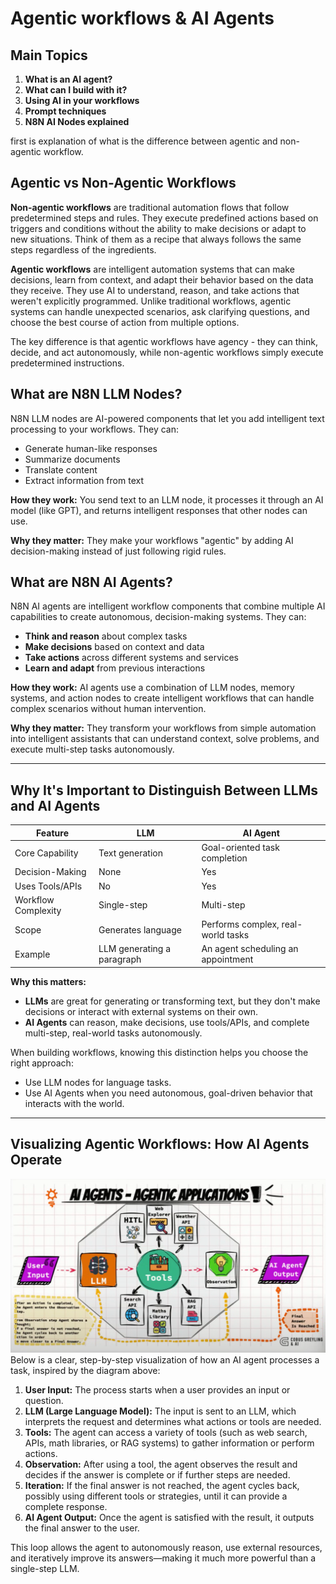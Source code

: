 # Agentic workflows & AI Agents

## Main Topics

1. **What is an AI agent?**
2. **What can I build with it?**
3. **Using AI in your workflows**
4. **Prompt techniques**
5. **N8N AI Nodes explained**

first is explanation of what is the difference between agentic and non-agentic workflow.

## Agentic vs Non-Agentic Workflows

**Non-agentic workflows** are traditional automation flows that follow predetermined steps and rules. They execute predefined actions based on triggers and conditions without the ability to make decisions or adapt to new situations. Think of them as a recipe that always follows the same steps regardless of the ingredients.

**Agentic workflows** are intelligent automation systems that can make decisions, learn from context, and adapt their behavior based on the data they receive. They use AI to understand, reason, and take actions that weren't explicitly programmed. Unlike traditional workflows, agentic systems can handle unexpected scenarios, ask clarifying questions, and choose the best course of action from multiple options.

The key difference is that agentic workflows have agency - they can think, decide, and act autonomously, while non-agentic workflows simply execute predetermined instructions.

## What are N8N LLM Nodes?

N8N LLM nodes are AI-powered components that let you add intelligent text processing to your workflows. They can:

- Generate human-like responses
- Summarize documents
- Translate content
- Extract information from text

**How they work:** You send text to an LLM node, it processes it through an AI model (like GPT), and returns intelligent responses that other nodes can use.

**Why they matter:** They make your workflows "agentic" by adding AI decision-making instead of just following rigid rules.

## What are N8N AI Agents?

N8N AI agents are intelligent workflow components that combine multiple AI capabilities to create autonomous, decision-making systems. They can:

- **Think and reason** about complex tasks
- **Make decisions** based on context and data
- **Take actions** across different systems and services
- **Learn and adapt** from previous interactions

**How they work:** AI agents use a combination of LLM nodes, memory systems, and action nodes to create intelligent workflows that can handle complex scenarios without human intervention.

**Why they matter:** They transform your workflows from simple automation into intelligent assistants that can understand context, solve problems, and execute multi-step tasks autonomously.

---

## Why It's Important to Distinguish Between LLMs and AI Agents

| **Feature**         | **LLM**                    | **AI Agent**                       |
| ------------------- | -------------------------- | ---------------------------------- |
| Core Capability     | Text generation            | Goal-oriented task completion      |
| Decision-Making     | None                       | Yes                                |
| Uses Tools/APIs     | No                         | Yes                                |
| Workflow Complexity | Single-step                | Multi-step                         |
| Scope               | Generates language         | Performs complex, real-world tasks |
| Example             | LLM generating a paragraph | An agent scheduling an appointment |

**Why this matters:**

- **LLMs** are great for generating or transforming text, but they don't make decisions or interact with external systems on their own.
- **AI Agents** can reason, make decisions, use tools/APIs, and complete multi-step, real-world tasks autonomously.

When building workflows, knowing this distinction helps you choose the right approach:

- Use LLM nodes for language tasks.
- Use AI Agents when you need autonomous, goal-driven behavior that interacts with the world.

---

## Visualizing Agentic Workflows: How AI Agents Operate

![Diagram: Agentic Workflow in Action](https://github.com/SimeonTsvetanov/AI-Automation-Lessons/blob/main/sections/section-01/implementations/AI%20AGENTS%20-%20AGENTIC%20APPLICATIONS.png)
Below is a clear, step-by-step visualization of how an AI agent processes a task, inspired by the diagram above:

1. **User Input:** The process starts when a user provides an input or question.
2. **LLM (Large Language Model):** The input is sent to an LLM, which interprets the request and determines what actions or tools are needed.
3. **Tools:** The agent can access a variety of tools (such as web search, APIs, math libraries, or RAG systems) to gather information or perform actions.
4. **Observation:** After using a tool, the agent observes the result and decides if the answer is complete or if further steps are needed.
5. **Iteration:** If the final answer is not reached, the agent cycles back, possibly using different tools or strategies, until it can provide a complete response.
6. **AI Agent Output:** Once the agent is satisfied with the result, it outputs the final answer to the user.

This loop allows the agent to autonomously reason, use external resources, and iteratively improve its answers—making it much more powerful than a single-step LLM.

